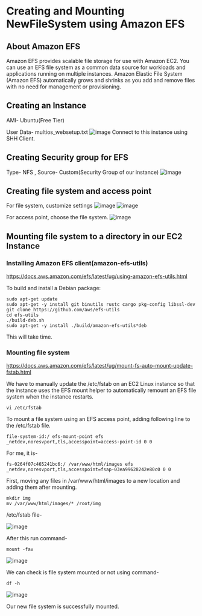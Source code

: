 # Creating and Mounting NewFileSystem using Amazon EFS
## About Amazon EFS
Amazon EFS provides scalable file storage for use with Amazon EC2. You can use an EFS file system as a common data source for workloads and applications running on multiple instances. Amazon Elastic File System (Amazon EFS) automatically grows and shrinks as you add and remove files with no need for management or provisioning. 
## Creating an Instance
AMI- Ubuntu(Free Tier)

User Data- multios_websetup.txt
![image](https://github.com/user-attachments/assets/a1b151c1-5e29-4616-ae38-c9aaad611a50)
Connect to this instance using SHH Client.

## Creating Security group for EFS
Type- NFS , Source- Custom(Security Group of our instance)
![image](https://github.com/user-attachments/assets/5856103a-6e00-4741-8628-67cd76a99796)

## Creating file system and access point
For file system, customize settings
![image](https://github.com/user-attachments/assets/b493a067-c940-4f98-892d-f85d24879ea7)
![image](https://github.com/user-attachments/assets/ec2ef91b-77e1-4379-8e7e-abb9b070b3c4)

For access point, choose the file system.
![image](https://github.com/user-attachments/assets/e7fd456f-92c3-4fb0-a496-93049bcff773)

## Mounting file system to a directory in our EC2 Instance
### Installing Amazon EFS client(amazon-efs-utils)
https://docs.aws.amazon.com/efs/latest/ug/using-amazon-efs-utils.html

To build and install a Debian package:
```
sudo apt-get update
sudo apt-get -y install git binutils rustc cargo pkg-config libssl-dev
git clone https://github.com/aws/efs-utils
cd efs-utils
./build-deb.sh
sudo apt-get -y install ./build/amazon-efs-utils*deb
```
This will take time.

### Mounting file system
https://docs.aws.amazon.com/efs/latest/ug/mount-fs-auto-mount-update-fstab.html

We have to manually update the /etc/fstab on an EC2 Linux instance so that the instance uses the EFS mount helper to automatically remount an EFS file system when the instance restarts.
```
vi /etc/fstab
```
To mount a file system using an EFS access point, adding following line to the /etc/fstab file.
```
file-system-id:/ efs-mount-point efs _netdev,noresvport,tls,accesspoint=access-point-id 0 0
```
For me, it is-
```
fs-0264f07c465241bc6:/ /var/www/html/images efs _netdev,noresvport,tls,accesspoint=fsap-03ea99628242e80c0 0 0
```
First, moving any files in /var/www/html/images to a new location and adding them after mounting.
```
mkdir img
mv /var/www/html/images/* /root/img
```
/etc/fstab file-

![image](https://github.com/user-attachments/assets/3b7ed81c-3b05-4170-bfcf-e8a8136a56c2)

After this run command-
```
mount -fav
```
![image](https://github.com/user-attachments/assets/7ccbfa1e-1bc7-425b-9a5a-8c3844e018b0)

We can check is file system mounted or not using command-
```
df -h
```
![image](https://github.com/user-attachments/assets/f6e99d7d-5c7c-4696-b255-66236b360dea)

Our new file system is successfully mounted.

